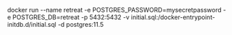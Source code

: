 docker run --name retreat -e POSTGRES_PASSWORD=mysecretpassword -e POSTGRES_DB=retreat -p 5432:5432 -v initial.sql:/docker-entrypoint-initdb.d/initial.sql -d postgres:11.5